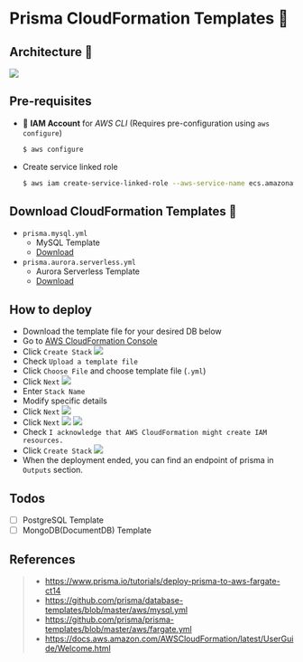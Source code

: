 # Prisma CloudFormation Templates 🚀

## Architecture 📐
![](./images/architecture.jpeg)

## Pre-requisites
- 🔑 **IAM Account** for *AWS CLI* (Requires pre-configuration using `aws configure`)
  ```bash
  $ aws configure
  ```
- Create service linked role
  ```bash
  $ aws iam create-service-linked-role --aws-service-name ecs.amazonaws.com
  ```

## Download CloudFormation Templates 📄
- `prisma.mysql.yml`
  - MySQL Template
  - [Download](https://raw.githubusercontent.com/tonyfromundefined/prisma-cloudformation/master/prisma.mysql.yml)
- `prisma.aurora.serverless.yml`
  - Aurora Serverless Template
  - [Download](https://raw.githubusercontent.com/tonyfromundefined/prisma-cloudformation/master/prisma.aurora.serverless.ymll)

## How to deploy
- Download the template file for your desired DB below
- Go to [AWS CloudFormation Console](https://ap-northeast-2.console.aws.amazon.com/cloudformation)
- Click `Create Stack`
![](./images/screenshot-1.png)
- Check `Upload a template file`
- Click `Choose File` and choose template file (`.yml`)
- Click `Next`
![](./images/screenshot-2.png)
- Enter `Stack Name`
- Modify specific details
- Click `Next`
![](./images/screenshot-3.png)
- Click `Next`
![](./images/screenshot-4.png)
![](./images/screenshot-5.png)
- Check `I acknowledge that AWS CloudFormation might create IAM resources.`
- Click `Create Stack`
![](./images/screenshot-6.png)
- When the deployment ended, you can find an endpoint of prisma in `Outputs` section.

## Todos
- [ ] PostgreSQL Template
- [ ] MongoDB(DocumentDB) Template

## References
> - https://www.prisma.io/tutorials/deploy-prisma-to-aws-fargate-ct14
> - https://github.com/prisma/database-templates/blob/master/aws/mysql.yml
> - https://github.com/prisma/prisma-templates/blob/master/aws/fargate.yml
> - https://docs.aws.amazon.com/AWSCloudFormation/latest/UserGuide/Welcome.html